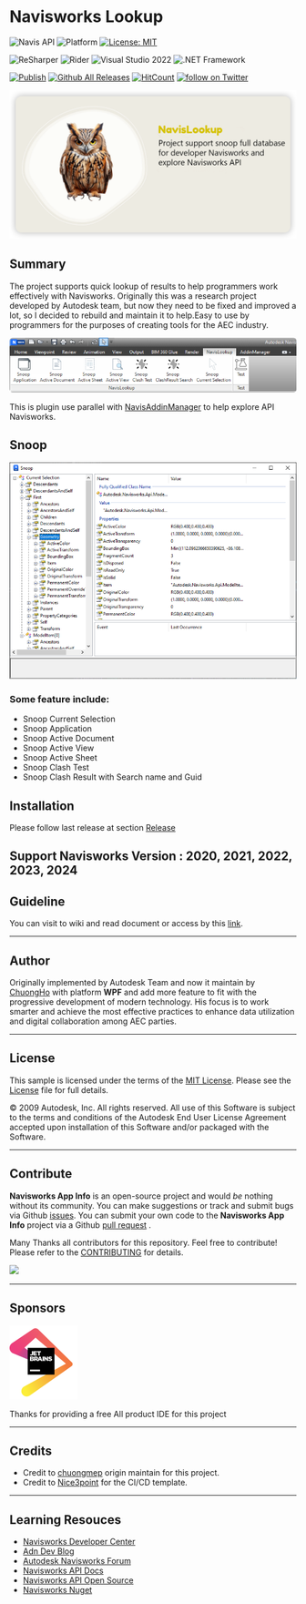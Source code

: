 # Navisworks Lookup

![Navis API](https://img.shields.io/badge/Navisworks%20API%202023-blue.svg) ![Platform](https://img.shields.io/badge/platform-Windows-lightgray.svg) [![License: MIT](https://img.shields.io/badge/License-MIT-yellow.svg)](https://opensource.org/licenses/MIT)

![ReSharper](https://img.shields.io/badge/ReSharper-2021.3.3-yellow) ![Rider](https://img.shields.io/badge/Rider-2021.3.3-yellow) ![Visual Studio 2022](https://img.shields.io/badge/Visual_Studio_2022_Preview_4.0-yellow) ![.NET Framework](https://img.shields.io/badge/.NET_6.0-yellow)

[![Publish](../../actions/workflows/Workflow.yml/badge.svg)](../../actions)
[![Github All Releases](https://img.shields.io/github/downloads/chuongmep/NavisAppInfo/total?color=blue&label=Download)]()
[![HitCount](https://hits.dwyl.com/chuongmep/NavisAppInfo.svg?style=flat-square)](http://hits.dwyl.com/chuongmep/NavisAppInfo)
<a href="https://twitter.com/intent/follow?screen_name=chuongmep">
<img src="https://img.shields.io/twitter/follow/chuongmep?style=social&logo=twitter"
alt="follow on Twitter"></a>


![](pic/NavisLookup.png)
## Summary

The project supports quick lookup of results to help programmers work effectively with Navisworks. Originally this was a
research project developed by Autodesk team, but now they need to be fixed and improved a lot, so I decided to rebuild
and maintain it to help.Easy to use by programmers for the purposes of creating tools for the AEC industry.

![](pic/AppRibbon.png)

This is plugin use parallel with [NavisAddinManager](https://github.com/chuongmep/NavisAddinManager) to help explore API Navisworks.

## Snoop

![](pic/SnoopCurrentSlection.png)

### Some feature include:

- Snoop Current Selection
- Snoop Application
- Snoop Active Document
- Snoop Active View
- Snoop Active Sheet
- Snoop Clash Test
- Snoop Clash Result with Search name and Guid

## Installation

Please follow last release at section [Release](https://github.com/chuongmep/NavisAppInfo/releases/latest)

Support Navisworks Version : 2020, 2021, 2022, 2023, 2024
---

## Guideline

You can visit to wiki and read document or access by this [link](https://github.com/chuongmep/NavisAppInfo/wiki).

---

## Author

Originally implemented by Autodesk Team and now it maintain by [ChuongHo](https://github.com/chuongmep) with platform **WPF** and add more feature to fit
with the progressive development of modern technology. His focus is to work smarter and achieve the most effective
practices to enhance data utilization and digital collaboration among AEC parties.

---

## License

This sample is licensed under the terms of the [MIT License](http://opensource.org/licenses/MIT). Please see
the [License](License.md) file for full details.

© 2009 Autodesk, Inc. All rights reserved. All use of this Software is subject to the terms and conditions of the Autodesk End User License Agreement accepted upon installation of this Software and/or packaged with the Software.

---

## Contribute

**Navisworks App Info** is an open-source project and would _be_ nothing without its community. You can make suggestions
or
track and submit bugs via
Github [issues](https://docs.github.com/en/issues/tracking-your-work-with-issues/creating-an-issue). You can submit your
own code to the **Navisworks App Info** project via a
Github [pull request](https://docs.github.com/en/pull-requests/collaborating-with-pull-requests/proposing-changes-to-your-work-with-pull-requests/about-pull-requests)
.

Many Thanks all contributors for this repository. Feel free to contribute!
Please refer to the [CONTRIBUTING](CONTRIBUTING.md) for details.

<a href = "https://github.com/chuongmep/NavisAppInfo/graphs/contributors">
  <img src = "https://contrib.rocks/image?repo=chuongmep/NavisAppInfo"/>
</a>

---

## Sponsors

![](pic/jetbrains.png)

Thanks for providing a free All product IDE for this project

---

## Credits

- Credit to [chuongmep](https://github.com/chuongmep) origin maintain for this project.
- Credit to [Nice3point](https://github.com/Nice3point) for the CI/CD template.

--- 

## Learning Resouces

- [Navisworks Developer Center](https://www.autodesk.com/developer-network/platform-technologies/navisworks)
- [Adn Dev Blog](https://adndevblog.typepad.com/aec/navisworks/)
- [Autodesk Navisworks Forum](https://forums.autodesk.com/t5/navisworks/ct-p/4)
- [Navisworks API Docs](https://apidocs.co/apps/navisworks/2018/87317537-2911-4c08-b492-6496c82b3ed0.htm)
- [Navisworks API Open Source](https://github.com/topics/navisworks-api)
- [Navisworks Nuget](https://www.nuget.org/packages?q=chuongmep.navis)
